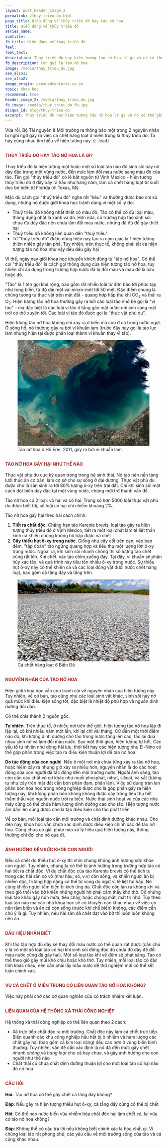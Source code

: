 ```yaml
---
layout: post_header_image_2
permalink: /thuy-trieu-do.html
page_title: Hiểu đúng về thủy triều đỏ hay tảo nở hoa
title: Hiểu đúng về thủy triều đỏ
series_name: 
subtitle: 
fb_title: Hiểu đúng về thủy triều đỏ
feel: 
feel_text: 
description: Thủy triều đỏ hay hiện tượng tảo nở hoa là gì và nó có thể gây ra cá chết hàng loạt như thế nào?
fb_description: Còn gọi là tảo nở hoa
image: /media/thuy_trieu_do.jpg
see_also1: 
see_also2: 
image_origin: oceanadventures.co.za
topic: Khoa học
recommend: true
header_image_2: /media/thuy_trieu_do.jpg
fb_image: /media/thuy_trieu_do_fb.jpg
disqus_id: blog/thuy-trieu-do
excerpt: Thủy triều đỏ hay hiện tượng tảo nở hoa là gì và nó có thể gây ra cá chết hàng loạt như thế nào?
---
```

<style>
h1, h2, h3, h4 {color:#a02c2c}
h4 {margin-top:30px}
</style>

Vừa rồi, Bộ Tài nguyên & Môi trường ra thông báo một trong 2 nguyên nhân bị nghi ngờ gây ra việc cá chết hàng loạt ở miền trung là _thuỷ triều đỏ_. Ta hãy cùng nhau tìm hiểu về hiện tượng này.
{: .lead}

#### THỦY TRIỀU ĐỎ HAY TẢO NỞ HOA LÀ GÌ?

Thuỷ triều đỏ là hiện tượng một hoặc một số loài tảo nào đó sinh sôi nảy nở dày đặc trong một vùng nước, đến mức làm đổi màu nước sang màu đỏ của tảo. Tên gọi "thủy triều đỏ" có lẽ bắt nguồn từ Vịnh Mexico - hiện tượng thủy triều đỏ ở đây xảy ra hầu như hàng năm, làm cá chết hàng loạt từ suốt dọc bờ biển từ Florida tới Texas, Mỹ.
 
Mặc dù cách gọi "thuỷ triều đỏ" nghe rất "kêu" và thường được báo chí sử dụng, nhưng nó được giới khoa học tránh dùng vì một số lý do:

- Thuỷ triều đỏ không nhất thiết có màu đỏ. Tảo có thể có đủ loại màu, thông dụng nhất là xanh và đỏ. Hơn nữa, có trường hợp tảo sinh sôi chưa đủ dày đặc nên chưa làm đổi màu nước, nhưng đã đủ để gây thiệt hại
- Thuỷ triều đỏ không liên quan đến "thuỷ triều"
- Từ "thủy triều đỏ" được dùng hiện nay tạo ra cảm giác là 1 hiện tượng thiên nhiên gây tàn phá. Tuy nhiên, trên thực tế, không phải tất cả hiện tượng tảo nở hoa như vậy đều đều gây hại

Vì thế, ngày nay giới khoa học khuyến khích dùng từ "tảo nở hoa". Có thể coi "thủy triều đỏ" là cách gọi thông dụng của hiện tượng tảo nở hoa, tuy nhiên chỉ áp dụng trong trường hợp nước đã bị đổi màu và màu đó là nâu hoặc đỏ.

"Tảo" là 1 tên gọi khá rộng, bao gồm rất nhiều loài từ đơn bào tới phức tạp như rong biển, từ độ dài một vài micro-mét tới 50 mét. Đặc điểm chung là chúng tương tự thực vật trên mặt đất - quang hợp hấp thụ khí CO<sub>2</sub> và thải ra O<sub>2</sub>. Hiện tượng tảo nở hoa thường gây ra bởi các loài tảo nhỏ bé gọi là "vi tảo" - mà đặc biệt là các loài vi tảo ở tầng gần mặt nước nơi ánh sáng mặt trời có thể xuyên tới. Các loài vi tảo đó được gọi là "thực vật phù du".

Hiện tượng tảo nở hoa không chỉ xảy ra ở biển mà còn ở cả trong nước ngọt. Ở sông hồ, nó thường gây ra bởi vi khuẩn lam (trước đây hay gọi là tảo lục lam nhưng hiện tại được phân loại thành vi khuẩn thay vì tảo).

<figure>
  <div class="img-container" data-origin="Wikipedia">
  <img src="/media/tao_no_hoa.jpg" alt="Tảo nở hoa"></img>
  </div>
  <figcaption>Tảo nở hoa ở Hồ Erie, 2011, gây ra bởi vi khuẩn lam</figcaption>
</figure>

#### TẢO NỞ HOA GÂY HẠI NHƯ THẾ NÀO

Thực vật phù du cực kỳ quan trọng trong hệ sinh thái. Nó tạo nên nền tảng lưới thức ăn cơ bản, làm cơ sở cho sự sống ở đại dương. Thực vật phù du được cho là sản sinh ra tới 80% lượng ô-xy trên trái đất. Chỉ khi sinh sôi một cách đột biến dày đặc tại một vùng nước, chúng mới trở thành vấn đề.

Tảo nở hoa có 2 loại: vô hại và có hại. Trong số hơn 5000 loài thực vật phù du được biết tới, số loài có hại chỉ chiếm khoảng 2%.

Tảo nở hoa gây hại theo hai cách chính:

1. __Tiết ra chất độc__. Chẳng hạn tảo Karenia brevis, loại tảo gây ra hiện tượng thủy triều đỏ ở Vịnh Mexico, tiết ra môt loại chất làm tê liệt thần kinh cá khiến chúng không hô hấp được và chết
2. __Gây thiếu hụt ô-xy trong nước__.  Giống như cây cối trên cạn, vào ban đêm, "tập đoàn" tảo ngừng quang hợp và tiêu thụ một lượng lớn ô-xy trong nước. Ngoài ra, khi sinh sôi nhanh chóng thì số lượng tảo chết cũng rất lớn. Khi chết, xác tảo chìm xuống đáy. Tại đây, vi khuẩn sẽ phân hủy xác tảo, và quá trình này tiêu tốn nhiều ô-xy trong nước. Sự thiếu hụt ô-xy này có thể khiến cá và các loại động vật dưới nước chết hàng loạt, bao gồm cả tầng đáy và tầng trên.

<figure>
  <div class="img-container" data-origin="sott.net">
  <img src="/media/dead_fish.jpg" alt="Cá chết hàng loạt"></img>
  </div>
  <figcaption>Cá chết hàng loạt ở Biển Đỏ</figcaption>
</figure>

#### NGUYÊN NHÂN CỦA TẢO NỞ HOA

Hiện giới khoa học vẫn còn tranh cãi về nguyên nhân của hiện tượng này. Tuy nhiên, về cơ bản, tảo cũng như các loài sinh vật khác, sinh sôi nảy nở quá mức khi điều kiện sống tốt, đặc biệt là nhiệt độ phù hợp và nguồn dinh dưỡng dồi dào.

Có thể chia thành 2 nguồn gốc:

__Tự nhiên__. Trên thực tế, ở nhiều nơi trên thế giới, hiện tượng tảo nở hoa lặp đi lặp lại, có khi nhiều năm một lần, khi lại chỉ vài tháng. Cứ đến một thời điểm nào đó, khi lượng dinh dưỡng cho tảo trong nước tăng lên cao, tảo lại đua nhau sinh nở và làm đổi màu nước. Sau một thời gian, hiện tượng tự hết. Các yếu tố tự nhiên như dòng hải lưu, thời tiết hay các hiện tượng như El-Nino có thể góp phần trong việc tạo ra điều kiện thuận lợi để tảo nở hoa

__Do tác động của con người__. Nếu ở một nơi mà chưa từng xảy ra tảo nở hoa, hoặc hiếm xảy ra nhưng giờ xảy ra nhiều hơn, nguyên nhân là do các hoạt động của con người đã tác động đến môi trường nước. Ngoài ánh sáng, tảo còn cần các chất vô cơ khác như muối phosphat, nitrat, silicat, và sắt (tương tự như cây trên mặt đất cần bón phân đạm, phân lân). Việc sử dụng tràn lan phân bón hóa học trong nông nghiệp được cho là góp phần gây ra hiện tượng này, khi lượng phân bón không không được cây trồng tiêu thụ hết thẩm thấu vào nguồn nước trôi ra biển. Nước thải sinh hoạt và của các nhà máy cũng có thể chứa hàm lượng dinh dưỡng cao cho tảo. Hiện tượng nước ấm dần lên cũng được cho là tạo điều kiện cho tảo phát triển

Về cơ bản, mỗi loại tảo cần môi trường và chất dinh dưỡng khác nhau. Cho đến nay, khoa học vẫn chưa xác định được điều kiện chính xác để tảo nở hoa. Cũng chưa có giải pháp nào xử lý hiệu quả hiện tượng này, thông thường chỉ đợi cho nó qua đi.

#### ẢNH HƯỞNG ĐẾN SỨC KHỎE CON NGƯỜI

Nếu cá chết do thiếu hụt ô-xy thì nhìn chung không ảnh hưởng sức khỏe con người. Tuy nhiên, chúng ta có thể bị ảnh hưởng trong trường hợp tảo có hại tiết ra chất độc. Ví dụ chất độc của tảo Karenia brevis có thể tích tụ trong các hải sản có vỏ (như hàu, sò, v.v) còn sống, và khiến người ăn bị nhiễm độc, trường hợp nặng có thể tử vong do ngạt vì tê liệt hô hấp. Nó cũng khiến người tắm biển bị kích ứng da. Chất độc còn lan ra không khí và theo gió thổi vào bờ khiến những người hít phải cảm thấy khó thở. Có những loại tảo khác gây nôn mửa, tiêu chảy, hoặc chóng mặt, mất trí nhớ. Tùy theo loại tảo nào mà các nhà khoa học sẽ có khuyến cáo khác nhau về việc có nên tắm biển và ăn cá còn sống (trước khi chế biến) không, các điểm cần chú ý là gì. Tuy nhiên, nếu hải sản đã chết dạt vào bờ thì luôn luôn không nên ăn. 

#### DẤU HIỆU NHẬN BIẾT

Khi tảo tập hợp đủ dày sẽ thay đổi màu nước có thể quan sát được (cần chú ý là có một số loài tảo có hại khi sinh sôi đông đúc dù chưa đủ dày để đổi màu nước cũng đã gây hại). Một số loại tảo khi về đêm sẽ phát sáng. Tảo có thể theo gió gây mùi khó chịu hoặc khó thở. Tuy nhiên, mỗi loài tảo có đặc tính khác nhau, nên cần phải lấy mẫu nước để thử nghiệm mới có thể kết luận chính xác.

#### VỤ CÁ CHẾT Ở MIỀN TRUNG CÓ LIÊN QUAN TẢO NỞ HOA KHÔNG?

Việc này phải chờ các cơ quan nghiên cứu có trách nhiệm kết luận.

#### LIÊN QUAN CỦA HỆ THỐNG XẢ THẢI CÔNG NGHIỆP

Hệ thống xả thải công nghiệp có thể liên quan theo 2 cách:

- Xả trực tiếp chất độc ra môi trường. Chất độc này làm cá chết trực tiếp. Biển quanh các khu công nghiệp hầu hết bị ô nhiễm và hàm lượng các chất gây hại (bao gồm cả kim loại nặng) đều cao hơn ở vùng biển bình thường. Tuy nhiên, vấn đề cần xác định là nó đã đến mức gây chết _nhanh chóng_ và _hàng loạt_ cho cá hay chưa, và gây ảnh hưởng cho con người như thế nào
- Chất thải có chứa chất dinh dưỡng thuận lợi cho một loại tảo có hại nào đó nở hoa

#### CÂU HỎI

__Hỏi__: Tảo nở hoa có thể gây chết cá tầng đáy không?

__Đáp__: Nếu gây ra hiện tượng thiếu hụt ô-xy, cá tầng đáy cũng có thể bị chết

__Hỏi__: Có thể nào nước biển vừa nhiễm hóa chất độc hại làm chết cá, lại vừa có tảo nở hoa không?

__Đáp__: Không thể có câu trả lời nếu không biết chính xác là hóa chất gì. Vì chủng loại tảo rất phong phú, các yêu cầu về môi trường sống của tảo và cá cũng khác nhau.